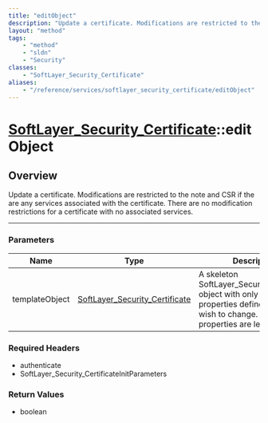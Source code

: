 ```yaml
---
title: "editObject"
description: "Update a certificate. Modifications are restricted to the note and CSR if the are any services associated with the certi... "
layout: "method"
tags:
    - "method"
    - "sldn"
    - "Security"
classes:
    - "SoftLayer_Security_Certificate"
aliases:
    - "/reference/services/softlayer_security_certificate/editObject"
---
```

# [SoftLayer_Security_Certificate](/reference/services/SoftLayer_Security_Certificate)::editObject




## Overview 
Update a certificate. Modifications are restricted to the note and CSR if the are any services associated with the certificate. There are no modification restrictions for a certificate with no associated services. 

-----

### Parameters 
|Name | Type | Description |
| --- | --- | --- |
|templateObject| <a href='/reference/datatypes/SoftLayer_Security_Certificate'>SoftLayer_Security_Certificate </a>| A skeleton SoftLayer_Security_Certificate object with only the properties defined that you wish to change. Unchanged properties are left alone.|


### Required Headers
* authenticate
* SoftLayer_Security_CertificateInitParameters


### Return Values
* boolean




